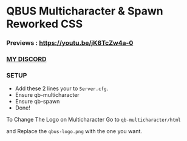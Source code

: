# QBUS Multicharacter & Spawn Reworked CSS

### Previews : https://youtu.be/jK6TcZw4a-0

### [MY DISCORD](https://discord.io/GTShop)

### SETUP 
- Add these 2 lines your to `Server.cfg`.
- Ensure qb-multicharacter 
- Ensure qb-spawn
- Done!

To Change The Logo on Multicharacter Go to `qb-multicharacter/html`

and Replace the `qbus-logo.png` with the one you want.
